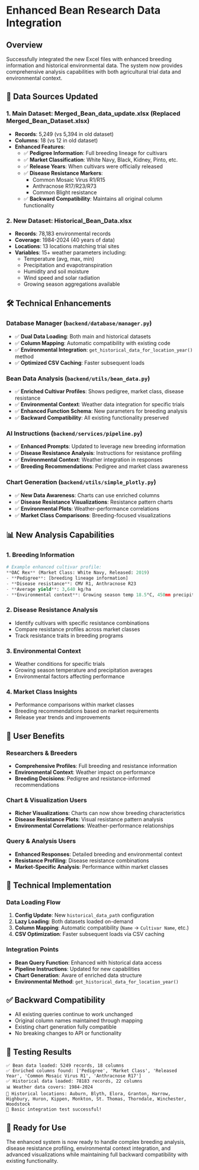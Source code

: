 # Enhanced Bean Research Data Integration

## Overview
Successfully integrated the new Excel files with enhanced breeding information and historical environmental data. The system now provides comprehensive analysis capabilities with both agricultural trial data and environmental context.

## 🔄 **Data Sources Updated**

### 1. **Main Dataset: Merged_Bean_data_update.xlsx** (Replaced Merged_Bean_Dataset.xlsx)
- **Records**: 5,249 (vs 5,394 in old dataset)
- **Columns**: 18 (vs 12 in old dataset)
- **Enhanced Features**:
  - ✅ **Pedigree Information**: Full breeding lineage for cultivars
  - ✅ **Market Classification**: White Navy, Black, Kidney, Pinto, etc.
  - ✅ **Release Years**: When cultivars were officially released
  - ✅ **Disease Resistance Markers**: 
    - Common Mosaic Virus R1/R15
    - Anthracnose R17/R23/R73
    - Common Blight resistance
  - ✅ **Backward Compatibility**: Maintains all original column functionality

### 2. **New Dataset: Historical_Bean_Data.xlsx**
- **Records**: 78,183 environmental records
- **Coverage**: 1984-2024 (40 years of data)
- **Locations**: 13 locations matching trial sites
- **Variables**: 15+ weather parameters including:
  - Temperature (avg, max, min)
  - Precipitation and evapotranspiration
  - Humidity and soil moisture
  - Wind speed and solar radiation
  - Growing season aggregations available

## 🛠 **Technical Enhancements**

### Database Manager (`backend/database/manager.py`)
- ✅ **Dual Data Loading**: Both main and historical datasets
- ✅ **Column Mapping**: Automatic compatibility with existing code
- ✅ **Environmental Integration**: `get_historical_data_for_location_year()` method
- ✅ **Optimized CSV Caching**: Faster subsequent loads

### Bean Data Analysis (`backend/utils/bean_data.py`)
- ✅ **Enriched Cultivar Profiles**: Shows pedigree, market class, disease resistance
- ✅ **Environmental Context**: Weather data integration for specific trials
- ✅ **Enhanced Function Schema**: New parameters for breeding analysis
- ✅ **Backward Compatibility**: All existing functionality preserved

### AI Instructions (`backend/services/pipeline.py`)
- ✅ **Enhanced Prompts**: Updated to leverage new breeding information
- ✅ **Disease Resistance Analysis**: Instructions for resistance profiling
- ✅ **Environmental Context**: Weather integration in responses
- ✅ **Breeding Recommendations**: Pedigree and market class awareness

### Chart Generation (`backend/utils/simple_plotly.py`)
- ✅ **New Data Awareness**: Charts can use enriched columns
- ✅ **Disease Resistance Visualizations**: Resistance pattern charts
- ✅ **Environmental Plots**: Weather-performance correlations
- ✅ **Market Class Comparisons**: Breeding-focused visualizations

## 📊 **New Analysis Capabilities**

### 1. **Breeding Information**
```python
# Example enhanced cultivar profile:
**OAC Rex** (Market Class: White Navy, Released: 2019)
- **Pedigree**: [breeding lineage information]
- **Disease resistance**: CMV R1, Anthracnose R23
- **Average yield**: 3,640 kg/ha
- **Environmental context**: Growing season temp 18.5°C, 450mm precipitation
```

### 2. **Disease Resistance Analysis**
- Identify cultivars with specific resistance combinations
- Compare resistance profiles across market classes
- Track resistance traits in breeding programs

### 3. **Environmental Context**
- Weather conditions for specific trials
- Growing season temperature and precipitation averages
- Environmental factors affecting performance

### 4. **Market Class Insights**
- Performance comparisons within market classes
- Breeding recommendations based on market requirements
- Release year trends and improvements

## 🎯 **User Benefits**

### Researchers & Breeders
- **Comprehensive Profiles**: Full breeding and resistance information
- **Environmental Context**: Weather impact on performance
- **Breeding Decisions**: Pedigree and resistance-informed recommendations

### Chart & Visualization Users
- **Richer Visualizations**: Charts can now show breeding characteristics
- **Disease Resistance Plots**: Visual resistance pattern analysis
- **Environmental Correlations**: Weather-performance relationships

### Query & Analysis Users
- **Enhanced Responses**: Detailed breeding and environmental context
- **Resistance Profiling**: Disease resistance combinations
- **Market-Specific Analysis**: Performance within market classes

## 🔧 **Technical Implementation**

### Data Loading Flow
1. **Config Update**: New `historical_data_path` configuration
2. **Lazy Loading**: Both datasets loaded on-demand
3. **Column Mapping**: Automatic compatibility (`Name` → `Cultivar Name`, etc.)
4. **CSV Optimization**: Faster subsequent loads via CSV caching

### Integration Points
- **Bean Query Function**: Enhanced with historical data access
- **Pipeline Instructions**: Updated for new capabilities
- **Chart Generation**: Aware of enriched data structure
- **Environmental Method**: `get_historical_data_for_location_year()`

## ✅ **Backward Compatibility**
- All existing queries continue to work unchanged
- Original column names maintained through mapping
- Existing chart generation fully compatible
- No breaking changes to API or functionality

## 🧪 **Testing Results**
```
✅ Bean data loaded: 5249 records, 18 columns
✅ Enriched columns found: ['Pedigree', 'Market Class', 'Released Year', 'Common Mosaic Virus R1', 'Anthracnose R17']
✅ Historical data loaded: 78183 records, 22 columns
📊 Weather data covers: 1984-2024
📍 Historical locations: Auburn, Blyth, Elora, Granton, Harrow, Highbury, Huron, Kippen, Monkton, St. Thomas, Thorndale, Winchester, Woodstock
🎉 Basic integration test successful!
```

## 🎉 **Ready for Use**
The enhanced system is now ready to handle complex breeding analysis, disease resistance profiling, environmental context integration, and advanced visualizations while maintaining full backward compatibility with existing functionality.
